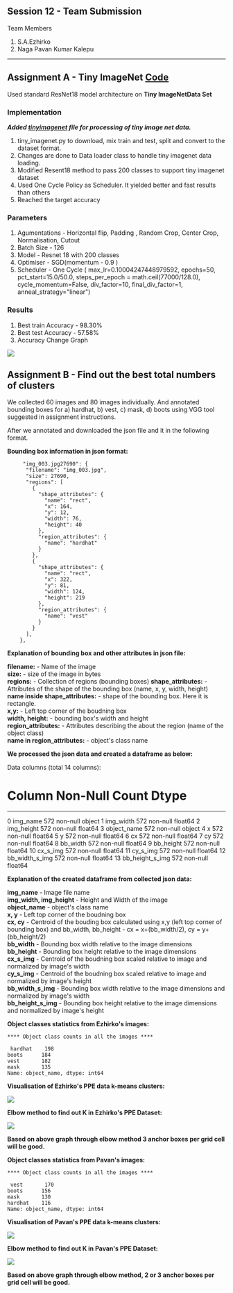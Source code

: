 ## Session 12 - Team Submission
Team Members
1. S.A.Ezhirko
2. Naga Pavan Kumar Kalepu
**********************************************************************************************************************
## **Assignment A - Tiny ImageNet**  [Code](https://github.com/eva5covergence/EVA5_AI_Projects_new/blob/master/orchestrators/Session12_Assignment.ipynb)


Used standard ResNet18 model architecture  on **Tiny ImageNetData Set**

### **Implementation**

***Added [tinyimagenet](https://github.com/eva5covergence/EVA5_AI_Projects_new/blob/master/data/tiny_imagenet.py) file for processing of tiny image net data.***

1. tiny_imagenet.py to download, mix train and test, split and convert to the dataset format.
2. Changes are done to Data loader class to handle tiny imagenet data loading.
3. Modified Resent18 method to pass 200 classes to support tiny imagenet dataset
4. Used One Cycle Policy as Scheduler. It yielded better and fast results than others
5. Reached the target accuracy

### **Parameters**

1. Agumentations - Horizontal flip, Padding , Random Crop, Center Crop, Normalisation, Cutout
2. Batch Size - 126
3. Model - Resnet 18 with 200 classes
4. Optimiser - SGD(momentum - 0.9 )
5. Scheduler - One Cycle (  max_lr=0.10004247448979592, epochs=50, pct_start=15.0/50.0, steps_per_epoch = math.ceil(77000/128.0), 
                  cycle_momentum=False, div_factor=10, final_div_factor=1, anneal_strategy="linear")

### **Results**

1. Best train Accuracy - 98.30%
2. Best test Accuracy - 57.58%
3. Accuracy Change Graph

![](images/AccuracyGraph.png)

## **Assignment B - Find out the best total numbers of clusters**

We collected 60 images and 80 images individually. And annotated bounding boxes for a) hardhat, b) vest, c) mask, d) boots using VGG tool suggested in assignment instructions.

After we annotated and downloaded the json file and it in the following format.

**Bounding box information in json format:**

```
     "img_003.jpg27690": {
      "filename": "img_003.jpg",
      "size": 27690,
      "regions": [
        {
          "shape_attributes": {
            "name": "rect",
            "x": 164,
            "y": 12,
            "width": 76,
            "height": 40
          },
          "region_attributes": {
            "name": "hardhat"
          }
        },
        {
          "shape_attributes": {
            "name": "rect",
            "x": 322,
            "y": 81,
            "width": 124,
            "height": 219
          },
          "region_attributes": {
            "name": "vest"
          }
        }
      ],
    },
```
 
**Explanation of bounding box and other attributes in json file:**
 
 **filename:** - Name of the image <br />
 **size:** - size of the image in bytes <br />
 **regions:** - Collection of regions (bounding boxes)
 **shape_attributes:** - Attributes of the shape of the bounding box (name, x, y, width, height) <br />
 **name inside shape_attributes:** - shape of the bounding box. Here it is rectangle. <br />
 **x,y:** - Left top corner of the boudning box <br />
 **width, height:** - bounding box's width and height <br />
 **region_attributes:** - Attributes describing the about the region (name of the object class) <br />
 **name in region_attributes:** - object's class name <br />
 
**We processed the json data and created a dataframe as below:**

Data columns (total 14 columns):
 #   Column           Non-Null Count  Dtype  
---  ------           --------------  -----  
 0   img_name         572 non-null    object 
 1   img_width        572 non-null    float64
 2   img_height       572 non-null    float64
 3   object_name      572 non-null    object 
 4   x                572 non-null    float64
 5   y                572 non-null    float64
 6   cx               572 non-null    float64
 7   cy               572 non-null    float64
 8   bb_width         572 non-null    float64
 9   bb_height        572 non-null    float64
 10  cx_s_img         572 non-null    float64
 11  cy_s_img         572 non-null    float64
 12  bb_width_s_img   572 non-null    float64
 13  bb_height_s_img  572 non-null    float64
 
 
**Explanation of the created dataframe from collected json data:**
 
**img_name** - Image file name <br />
**img_width, img_height** - Height and Width of the image <br />
**object_name** - object's class name <br />
**x, y** - Left top corner of the boudning box <br />
**cx, cy** - Centroid of the bouding box calculated using x,y (left top corner of bounding box) and bb_width, bb_height - cx = x+(bb_width/2), cy = y+(bb_height/2) <br />
**bb_width** - Bounding box width relative to the image dimensions <br />
**bb_height** - Bounding box height relative to the image dimensions <br />
**cx_s_img** - Centroid of the boudning box scaled relative to image and normalized by image's width <br />
**cy_s_img** - Centroid of the boudning box scaled relative to image and normalized by image's height <br />
**bb_width_s_img** - Bounding box width relative to the image dimensions and normalized by image's width <br />
**bb_height_s_img** - Bounding box height relative to the image dimensions and normalized by image's height <br />

 **Object classes statistics from Ezhirko's images:**

```
**** Object class counts in all the images ****

 hardhat    198
boots      184
vest       182
mask       135
Name: object_name, dtype: int64
```

 **Visualisation of Ezhirko's PPE data k-means clusters:**
 
![](images/EzhirkoScatterPlot.png)
 
 **Elbow method to find out K in Ezhirko's PPE Dataset:**
 
![](images/EzhirkoElbowPlot.png)

**Based on above graph through elbow method 3 anchor boxes per grid cell will be good.**


**Object classes statistics from Pavan's images:**

```
**** Object class counts in all the images ****

 vest       170
boots      156
mask       130
hardhat    116
Name: object_name, dtype: int64
```

**Visualisation of Pavan's PPE data k-means clusters:**
 
![](images/scatter_plot_pavan.png)
 
 **Elbow method to find out K in Pavan's PPE Dataset:**
 
![](images/elbow_plot_pavan.png)

**Based on above graph through elbow method, 2 or 3 anchor boxes per grid cell will be good.**










 
 

